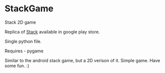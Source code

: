 # StackGame
Stack 2D game
<br>

Replica of [Stack](https://play.google.com/store/apps/details?id=com.ketchapp.stack&hl=en_IN&gl=US) available in google play store.

Single python file.

Requires - pygame

Similar to the android stack game, but a 2D verison of it. Simple game. Have some fun. :)
